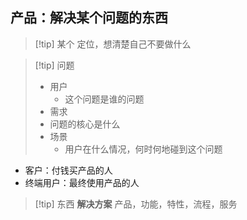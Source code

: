 ## 产品：解决某个问题的东西

>[!tip] 某个
>定位，想清楚自己不要做什么


>[!tip] 问题
> - 用户
> 	- 这个问题是谁的问题
>- 需求
 >	- 问题的核心是什么
>- 场景
>	- 用户在什么情况，何时何地碰到这个问题

- 客户：付钱买产品的人
- 终端用户：最终使用产品的人


>[!tip] 东西
> **解决方案**
> 产品，功能，特性，流程，服务

